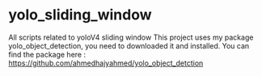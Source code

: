 # yolo_sliding_window
All scripts related to yoloV4 sliding window
This project uses my package yolo_object_detection, you need to downloaded it and installed. You can find the package here : 
https://github.com/ahmedhajyahmed/yolo_object_detction
